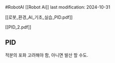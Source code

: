 #RobotAI
[[Robot Ai]]
last modification: 2024-10-31

[[로봇_환경_AI_기초_실습_PID.pdf]]

[[PID_2.pdf]]

## PID

적분의 포화 고려해야 함, 아니면 발산 할 수도.